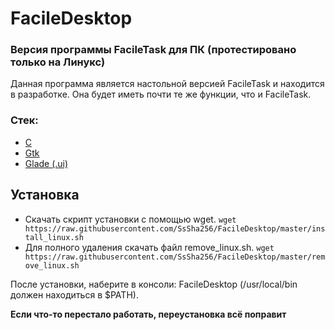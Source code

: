 # FacileDesktop
### Версия программы FacileTask для ПК (протестировано только на Линукс)

Данная программа является настольной версией FacileTask и находится в разработке. Она будет иметь почти те же функции, что и FacileTask.

### Стек:
* [C](https://ru.wikipedia.org/wiki/%D0%A1%D0%B8_(%D1%8F%D0%B7%D1%8B%D0%BA_%D0%BF%D1%80%D0%BE%D0%B3%D1%80%D0%B0%D0%BC%D0%BC%D0%B8%D1%80%D0%BE%D0%B2%D0%B0%D0%BD%D0%B8%D1%8F))
* [Gtk](https://www.gtk.org/)
* [Glade (.ui)](https://glade.gnome.org/)

## Установка
* Скачать скрипт установки с помощью wget. `wget https://raw.githubusercontent.com/SsSha256/FacileDesktop/master/install_linux.sh`
* Для полного удаления скачать файл remove_linux.sh. `wget https://raw.githubusercontent.com/SsSha256/FacileDesktop/master/remove_linux.sh`

После установки, наберите в консоли: FacileDesktop (/usr/local/bin должен находиться в $PATH).

**Если что-то перестало работать, переустановка всё поправит**
